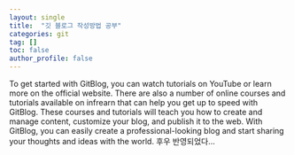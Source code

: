 ```yaml
---
layout: single
title:  "깃 블로그 작성방법 공부"
categories: git
tag: []
toc: false
author_profile: false
---
```

To get started with GitBlog, you can watch tutorials on YouTube or learn more on the official website. There are also a number of online courses and tutorials available on infrearn that can help you get up to speed with GitBlog. These courses and tutorials will teach you how to create and manage content, customize your blog, and publish it to the web. With GitBlog, you can easily create a professional-looking blog and start sharing your thoughts and ideas with the world.
후우 반영되었다...
